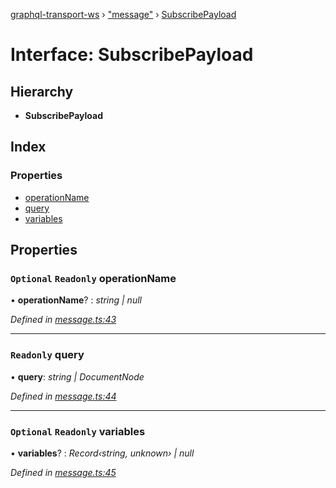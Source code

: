 [graphql-transport-ws](../README.md) › ["message"](../modules/_message_.md) › [SubscribePayload](_message_.subscribepayload.md)

# Interface: SubscribePayload

## Hierarchy

* **SubscribePayload**

## Index

### Properties

* [operationName](_message_.subscribepayload.md#optional-readonly-operationname)
* [query](_message_.subscribepayload.md#readonly-query)
* [variables](_message_.subscribepayload.md#optional-readonly-variables)

## Properties

### `Optional` `Readonly` operationName

• **operationName**? : *string | null*

*Defined in [message.ts:43](https://github.com/enisdenjo/graphql-transport-ws/blob/bb59cf9/src/message.ts#L43)*

___

### `Readonly` query

• **query**: *string | DocumentNode*

*Defined in [message.ts:44](https://github.com/enisdenjo/graphql-transport-ws/blob/bb59cf9/src/message.ts#L44)*

___

### `Optional` `Readonly` variables

• **variables**? : *Record‹string, unknown› | null*

*Defined in [message.ts:45](https://github.com/enisdenjo/graphql-transport-ws/blob/bb59cf9/src/message.ts#L45)*
